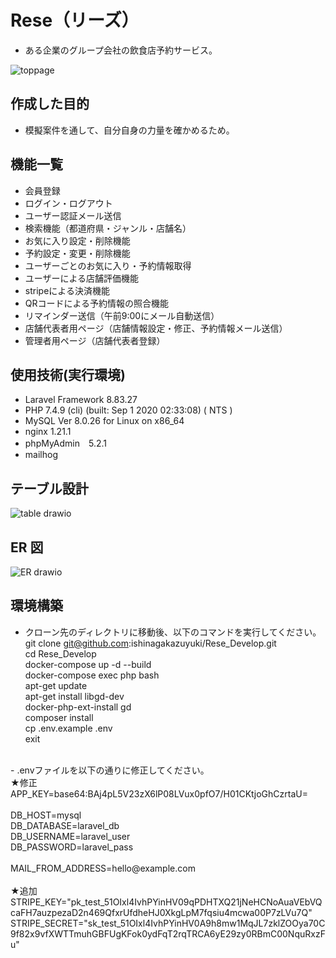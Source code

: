# Rese（リーズ）

- ある企業のグループ会社の飲食店予約サービス。

![toppage](https://github.com/ishinagakazuyuki/Rese_Develop/assets/135584828/bed870d9-50dc-4c52-81ed-94b2d7905e70)

## 作成した目的

- 模擬案件を通して、自分自身の力量を確かめるため。

## 機能一覧

- 会員登録
- ログイン・ログアウト
- ユーザー認証メール送信
- 検索機能（都道府県・ジャンル・店舗名）
- お気に入り設定・削除機能
- 予約設定・変更・削除機能
- ユーザーごとのお気に入り・予約情報取得
- ユーザーによる店舗評価機能
- stripeによる決済機能
- QRコードによる予約情報の照合機能
- リマインダー送信（午前9:00にメール自動送信）
- 店舗代表者用ページ（店舗情報設定・修正、予約情報メール送信）
- 管理者用ページ（店舗代表者登録）

## 使用技術(実行環境)

- Laravel Framework 8.83.27
- PHP 7.4.9 (cli) (built: Sep  1 2020 02:33:08) ( NTS )
- MySQL Ver 8.0.26 for Linux on x86_64
- nginx 1.21.1
- phpMyAdmin　5.2.1
- mailhog

## テーブル設計

![table drawio](https://github.com/ishinagakazuyuki/Rese_Develop/assets/135584828/2ee02bf9-5361-4712-b000-3667902d1ddd)

## ER 図

![ER drawio](https://github.com/ishinagakazuyuki/Rese_Develop/assets/135584828/ae80e449-50c2-4daf-b319-1c11b70c60f8)

## 環境構築

- クローン先のディレクトリに移動後、以下のコマンドを実行してください。<br>
git clone git@github.com:ishinagakazuyuki/Rese_Develop.git<br>
cd Rese_Develop<br>
docker-compose up -d --build<br>
docker-compose exec php bash<br>
apt-get update<br>
apt-get install libgd-dev<br>
docker-php-ext-install gd<br>
composer install<br>
cp .env.example .env<br>
exit<br>
<br>
- .envファイルを以下の通りに修正してください。<br>
 ★修正<br>
APP_KEY=base64:BAj4pL5V23zX6lP08LVux0pfO7/H01CKtjoGhCzrtaU=<br>
<br>
DB_HOST=mysql<br>
DB_DATABASE=laravel_db<br>
DB_USERNAME=laravel_user<br>
DB_PASSWORD=laravel_pass<br>
<br>
MAIL_FROM_ADDRESS=hello@example.com<br>
<br>
★追加<br>
STRIPE_KEY="pk_test_51OIxl4IvhPYinHV09qPDHTXQ21jNeHCNoAuaVEbVQcaFH7auzpezaD2n469QfxrUfdheHJ0XkgLpM7fqsiu4mcwa00P7zLVu7Q"<br>
STRIPE_SECRET="sk_test_51OIxl4IvhPYinHV0A9h8mw1MqJL7zklZOOya70C9f82x9vfXWTTmuhGBFUgKFok0ydFqT2rqTRCA6yE29zy0RBmC00NquRxzFu" <br>
